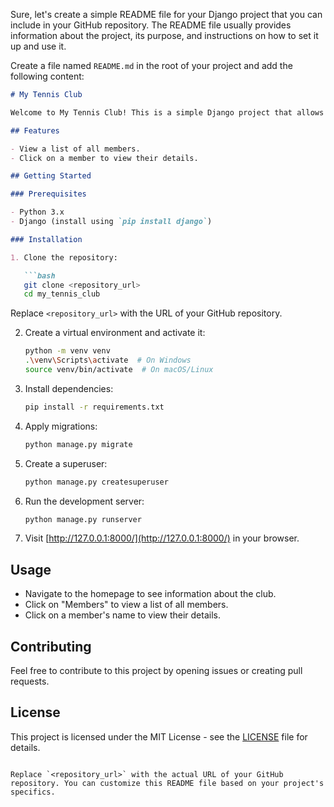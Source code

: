 Sure, let's create a simple README file for your Django project that you can include in your GitHub repository. The README file usually provides information about the project, its purpose, and instructions on how to set it up and use it.

Create a file named `README.md` in the root of your project and add the following content:

```markdown
# My Tennis Club

Welcome to My Tennis Club! This is a simple Django project that allows you to manage and display information about club members.

## Features

- View a list of all members.
- Click on a member to view their details.

## Getting Started

### Prerequisites

- Python 3.x
- Django (install using `pip install django`)

### Installation

1. Clone the repository:

   ```bash
   git clone <repository_url>
   cd my_tennis_club
   ```

   Replace `<repository_url>` with the URL of your GitHub repository.

2. Create a virtual environment and activate it:

   ```bash
   python -m venv venv
   .\venv\Scripts\activate  # On Windows
   source venv/bin/activate  # On macOS/Linux
   ```

3. Install dependencies:

   ```bash
   pip install -r requirements.txt
   ```

4. Apply migrations:

   ```bash
   python manage.py migrate
   ```

5. Create a superuser:

   ```bash
   python manage.py createsuperuser
   ```

6. Run the development server:

   ```bash
   python manage.py runserver
   ```

7. Visit [http://127.0.0.1:8000/](http://127.0.0.1:8000/) in your browser.

## Usage

- Navigate to the homepage to see information about the club.
- Click on "Members" to view a list of all members.
- Click on a member's name to view their details.

## Contributing

Feel free to contribute to this project by opening issues or creating pull requests.

## License

This project is licensed under the MIT License - see the [LICENSE](LICENSE) file for details.
```

Replace `<repository_url>` with the actual URL of your GitHub repository. You can customize this README file based on your project's specifics.

